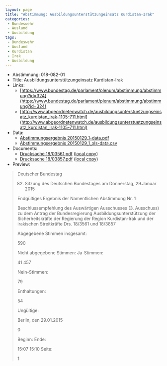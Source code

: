 ```yaml
---
layout: page
title: "Abstimmung: Ausbildungsunterstützungeinsatz Kurdistan-Irak"
categories:
 - Bundeswehr
 - Ausland
 - Ausbildung
tags:
 - Bundeswehr
 - Ausland
 - Kurdistan
 - Irak
 - Ausbildung
---
```


* Abstimmung: 018-082-01
* Title: Ausbildungsunterstützungeinsatz Kurdistan-Irak
* Links: 
    * [https://www.bundestag.de/parlament/plenum/abstimmung/abstimmung?id=324](https://www.bundestag.de/parlament/plenum/abstimmung/abstimmung?id=324)
    * [http://www.abgeordnetenwatch.de/ausbildungsunterstuetzungseinsatz_kurdistan_irak-1105-711.html](http://www.abgeordnetenwatch.de/ausbildungsunterstuetzungseinsatz_kurdistan_irak-1105-711.html)
* Data: 
    * [Abstimmungsergebnis 20150129_1-data.pdf](/res/abstimmungsliste/20150129_1-data.pdf)
    * [Abstimmungsergebnis 20150129_1_xls-data.csv](/res/abstimmungsliste/analyses/20150129_1_xls-data.csv)
* Documents: 
    * [Drucksache 18/03561.pdf](http://dip21.bundestag.de/dip21/btd/18/035/1803561.pdf) ([local copy](/res/abstimmungsdaten/018-082-01/1803561.pdf))
    * [Drucksache 18/03857.pdf](http://dip21.bundestag.de/dip21/btd/18/038/1803857.pdf) ([local copy](/res/abstimmungsdaten/018-082-01/1803857.pdf))
* Preview: 
> Deutscher Bundestag
> 
> 82. Sitzung des Deutschen Bundestages
> am Donnerstag, 29.Januar 2015
> 
> Endgültiges Ergebnis der Namentlichen Abstimmung Nr. 1
> 
> Beschlussempfehlung des Auswärtigen Ausschusses (3. Ausschuss) zu dem Antrag der
> Bundesregierung
> Ausbildungsunterstützung der Sicherheitskräfte der Regierung der Region Kurdistan-Irak
> und der irakischen Streitkräfte
> Drs. 18/3561 und 18/3857
> 
> Abgegebene Stimmen insgesamt:
> 
> 590
> 
> Nicht abgegebene Stimmen:
> Ja-Stimmen:
> 
> 41
> 457
> 
> Nein-Stimmen:
> 
> 79
> 
> Enthaltungen:
> 
> 54
> 
> Ungültige:
> 
> Berlin, den 29.01.2015
> 
> 0
> 
> Beginn:
> Ende:
> 
> 15:07
> 15:10
> Seite:
> 
> 1
> 
> 
